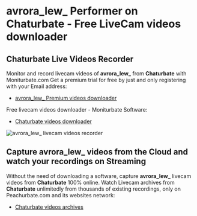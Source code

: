 # avrora_lew_ Performer on Chaturbate - Free LiveCam videos downloader

## Chaturbate Live Videos Recorder

Monitor and record livecam videos of **avrora_lew_** from **Chaturbate** with Moniturbate.com
Get a premium trial for free by just and only registering with your Email address:
* [avrora_lew_ Premium videos downloader](https://moniturbate.com/request-demo-licence-key.html)

Free livecam videos downloader - Moniturbate Software:
* [Chaturbate videos downloader](https://moniturbate.com/moniturbate-download-software.html)

![avrora_lew_ livecam videos recorder](https://peachurnet.com/templates/moniturbate-software.png)


## Capture avrora_lew_ videos from the Cloud and watch your recordings on Streaming

Without the need of downloading a software, capture **avrora_lew_** livecam videos from **Chaturbate** 100% online.
Watch Livecam archives from **Chaturbate** unlimitedly from thousands of existing recordings, only on Peachurbate.com and its websites network:
* [Chaturbate videos archives](https://peachurnet.com/)